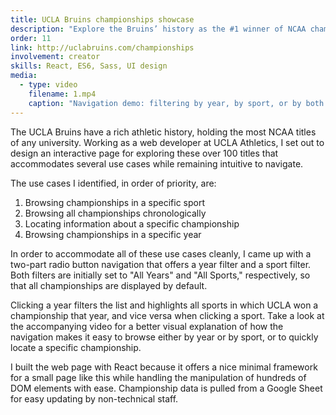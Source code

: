```yaml
---
title: UCLA Bruins championships showcase
description: "Explore the Bruins’ history as the #1 winner of NCAA championships"
order: 11
link: http://uclabruins.com/championships
involvement: creator
skills: React, ES6, Sass, UI design
media:
  - type: video
    filename: 1.mp4
    caption: "Navigation demo: filtering by year, by sport, or by both."
---
```


The UCLA Bruins have a rich athletic history, holding the most NCAA titles of any university. Working as a web developer at UCLA Athletics, I set out to design an interactive page for exploring these over 100 titles that accommodates several use cases while remaining intuitive to navigate.

The use cases I identified, in order of priority, are:

1. Browsing championships in a specific sport
2. Browsing all championships chronologically
4. Locating information about a specific championship
3. Browsing championships in a specific year

In order to accommodate all of these use cases cleanly, I came up with a two-part radio button navigation that offers a year filter and a sport filter. Both filters are initially set to "All Years" and "All Sports," respectively, so that all championships are displayed by default.

Clicking a year filters the list and highlights all sports in which UCLA won a championship that year, and vice versa when clicking a sport. Take a look at the accompanying video for a better visual explanation of how the navigation makes it easy to browse either by year or by sport, or to quickly locate a specific championship.

I built the web page with React because it offers a nice minimal framework for a small page like this while handling the manipulation of hundreds of DOM elements with ease. Championship data is pulled from a Google Sheet for easy updating by non-technical staff.
